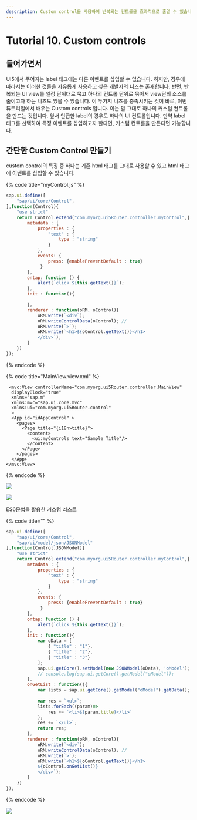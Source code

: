 ```yaml
---
description: Custom control을 사용하여 반복되는 컨트롤을 효과적으로 줄일 수 있습니다.
---
```


# Tutorial 10. Custom controls

## 들어가면서

UI5에서 주어지는  label 태그에는 다른 이벤트를 삽입할 수 없습니다. 하지만, 경우에 따라서는 이러한 것들을 자유롭게 사용하고 싶은 개발자의 니즈는 존재합니다. 반면, 반복되는 UI view를 일정 단위대로 묶고 하나의 컨트롤 단위로 묶어서 view단의 소스를 줄이고자 하는 니즈도 있을 수 있습니다. 이 두가지 니즈를 충족시키는 것이 바로, 이번 튜토리얼에서 배우는 Custom controls 입니다. 이는 말 그대로 하나의 커스텀 컨트롤을 만드는 것입니다. 앞서 언급한 label의 경우도 하나의 UI 컨트롤입니다. 만약 label 태그를 선택하여 특정 이벤트를 삽입하고자 한다면, 커스텀 컨트롤을 만든다면 가능합니다.

## 간단한 Custom Control 만들기

custom control의 특징 중 하나는 기존 html 태그를 그대로 사용할 수 있고 html 태그에 이벤트를 삽입할 수 있습니다.

{% code title="myControl.js" %}
```javascript
sap.ui.define([
    "sap/ui/core/Control",
],function(Control){
    "use strict"
    return Control.extend("com.myorg.ui5Router.controller.myControl",{
        metadata : {
            properties : {
                "text" : {
                    type : "string"
                }
            },
            events: {
                press: {enablePreventDefault : true}
             }
        },
        ontap: function () {
            alert(`click ${this.getText()}`);   
        },
        init : function(){

        },
        renderer : function(oRM, oControl){
            oRM.write(`<div`);
            oRM.writeControlData(oControl); //
            oRM.write(`>`);
            oRM.write(`<h1>${oControl.getText()}</h1>
            </div>`);
        }
    })
});
```
{% endcode %}

{% code title="MainView.view.xml" %}
```markup
 <mvc:View controllerName="com.myorg.ui5Router.controller.MainView"
  displayBlock="true"
  xmlns="sap.m"
  xmlns:mvc="sap.ui.core.mvc"
  xmlns:ui="com.myorg.ui5Router.control"
  >
  <App id="idAppControl" >
    <pages>
      <Page title="{i18n>title}">
        <content>
          <ui:myControls text="Sample Title"/>
        </content>
      </Page>
    </pages>
  </App>
</mvc:View>
```
{% endcode %}

![](../../.gitbook/assets/image%20%2827%29.png)

![](../../.gitbook/assets/image%20%2825%29.png)

ES6문법을 활용한 커스텀 리스트 

{% code title="" %}
```javascript
sap.ui.define([
    "sap/ui/core/Control",
    "sap/ui/model/json/JSONModel"
],function(Control,JSONModel){
    "use strict"
    return Control.extend("com.myorg.ui5Router.controller.myControl",{
        metadata : {
            properties : {
                "text" : {
                    type : "string"
                }
            },
            events: {
                press: {enablePreventDefault : true}
             }
        },
        ontap: function () {
            alert(`click ${this.getText()}`);   
        },
        init : function(){
            var oData = [
                { "title" : "1"},
                { "title" : "2"},
                { "title" : "3"}
            ];
            sap.ui.getCore().setModel(new JSONModel(oData), 'oModel');
            // console.log(sap.ui.getCore().getModel("oModel"));
        },
        onGetList : function(){
            var lists = sap.ui.getCore().getModel("oModel").getData();
            
            var res = `<ul>`;
            lists.forEach((param)=>
                res += `<li>${param.title}</li>`
            );
            res += `</ul>`;
            return res;
        },
        renderer : function(oRM, oControl){
            oRM.write(`<div`);
            oRM.writeControlData(oControl); //
            oRM.write(`>`);
            oRM.write(`<h1>${oControl.getText()}</h1>
            ${oControl.onGetList()}
            </div>`);
        }
    })
});
```
{% endcode %}

![](../../.gitbook/assets/image%20%2826%29.png)

